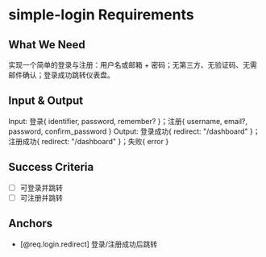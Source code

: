 ﻿# simple-login Requirements

## What We Need
实现一个简单的登录与注册：用户名或邮箱 + 密码；无第三方、无验证码、无需邮件确认；登录成功跳转仪表盘。

## Input & Output
Input: 登录{ identifier, password, remember? }；注册{ username, email?, password, confirm_password }
Output: 登录成功{ redirect: "/dashboard" }；注册成功{ redirect: "/dashboard" }；失败{ error }

## Success Criteria
- [ ] 可登录并跳转
- [ ] 可注册并跳转

## Anchors
- [@req.login.redirect] 登录/注册成功后跳转

